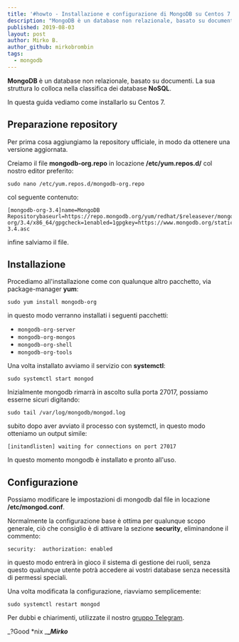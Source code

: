 ```yaml
---
title: '#howto - Installazione e configurazione di MongoDB su Centos 7'
description: "MongoDB è un database non relazionale, basato su documenti. La sua struttura lo colloca nella classifica dei database NoSQL."
published: 2019-08-03
layout: post
author: Mirko B.
author_github: mirkobrombin
tags:
  - mongodb
---
```

**MongoDB** è un database non relazionale, basato su documenti. La sua struttura lo colloca nella classifica dei database **NoSQL**.

In questa guida vediamo come installarlo su Centos 7.

## Preparazione repository

Per prima cosa aggiungiamo la repository ufficiale, in modo da ottenere una versione aggiornata.

Creiamo il file **mongodb-org.repo** in locazione **/etc/yum.repos.d/** col nostro editor preferito:

    sudo nano /etc/yum.repos.d/mongodb-org.repo

col seguente contenuto:

    [mongodb-org-3.4]name=MongoDB Repositorybaseurl=https://repo.mongodb.org/yum/redhat/$releasever/mongodb-org/3.4/x86_64/gpgcheck=1enabled=1gpgkey=https://www.mongodb.org/static/pgp/server-3.4.asc

infine salviamo il file.

## Installazione

Procediamo all'installazione come con qualunque altro pacchetto, via package-manager **yum**:

    sudo yum install mongodb-org

in questo modo verranno installati i seguenti pacchetti:

*   `mongodb-org-server`
*   `mongodb-org-mongos`
*   `mongodb-org-shell`
*   `mongodb-org-tools`

Una volta installato avviamo il servizio con **systemctl**:

    sudo systemctl start mongod

Inizialmente mongodb rimarrà in ascolto sulla porta 27017, possiamo esserne sicuri digitando:

    sudo tail /var/log/mongodb/mongod.log

subito dopo aver avviato il processo con systemctl, in questo modo otteniamo un output simile:

    [initandlisten] waiting for connections on port 27017

In questo momento mongodb è installato e pronto all'uso.

## Configurazione

Possiamo modificare le impostazioni di mongodb dal file in locazione **/etc/mongod.conf**.

Normalmente la configurazione base è ottima per qualunque scopo generale, ciò che consiglio è di attivare la sezione **security**, eliminandone il commento:

    security:  authorization: enabled

in questo modo entrerà in gioco il sistema di gestione dei ruoli, senza questo qualunque utente potrà accedere ai vostri database senza necessità di permessi speciali.

Una volta modificata la configurazione, riavviamo semplicemente:

    sudo systemctl restart mongod

Per dubbi e chiarimenti, utilizzate il nostro [gruppo Telegram](https://t.me/gentedilinux).

_?Good *nix _**__Mirko_**